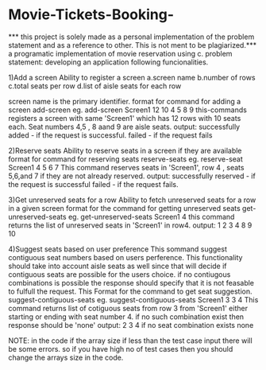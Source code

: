 # Movie-Tickets-Booking-
*** this project is solely made as a personal implementation of the problem statement and as a reference to other. This is not ment to be plagiarized.***
a programatic implementation of movie reservation using c.
problem statement:
developing an application following funcionalities.


1)Add a screen
Ability to register a screen
a.screen name
b.number of rows
c.total seats per row
d.list of aisle seats for each row

screen name is the primary identifier.
format for command for adding  a screen
add-screen <screen-name> <number-of-rows> <total-seats-per-row> <space-separated-list-of-aisle-seats>
eg.
 add-screen Screen1 12 10 4 5 8 9
 this-commands registers a screen with same 'Screen1' which has 12 rows with 10 seats each. Seat numbers 4,5 , 8 aand 9 are aisle seats.
 output:
 successfully added - if the request is successful.
 failed  -   if the request fails
 
2)Reserve seats
Ability to  reserve seats in a screen if they are available
format for command for reserving seats
reserve-seats <screen-name> <row-number> <space-separated-list-of-seats-to-be-reserved>
 eg.
 reserve-seat Screen1 4 5 6 7
 This command reserves seats in 'Screen1', row 4 , seats 5,6,and 7 if they are not already reserved.
 output:
 successfully reserved - if the request is successful
 failed - if the request fails.

3)Get unreserved seats for a row
Ability to fetch unreserved seats for a row in a given screen
format for the command for getting unreserved seats
get-unreserved-seats <screen-name> <row-number>
 eg.
 get-unreserved-seats Screen1 4
 this command returns the list of unreserved seats in 'Screen1' in row4.
 output:
 1 2 3 4 8 9 10
 
4)Suggest seats based on user preference
This sommand suggest contiguous seat numbers based on users perference. This functionality should take into account aisle seats as well since that will decide if contiguous seats are possible for the users choice. if no contiugous combinations is possible the response should specify that it is not feasable to fulfull the request. This Format for the command to get seat suggestion.
suggest-contiguous-seats <screen-name> <number-of-seats> <row-number> <choice-of-seat-number>
 eg.
 suggest-contiguous-seats Screen1 3 3 4
 This command returns list of cotiguous seats from row 3 from 'Screen1' either starting or ending with seat number 4. if no such combination exist then response should be 'none'
 output:
 2 3 4
 if no seat combination exists
 none
 
 NOTE: in the code if the array size if less than the test case input there will be some errors. so if you have high no of test cases then you should change the arrays size in the code.
